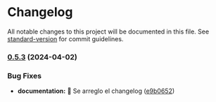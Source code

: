 # Changelog

All notable changes to this project will be documented in this file. See [standard-version](https://github.com/conventional-changelog/standard-version) for commit guidelines.

### [0.5.3](https://github.com/GiulianoPoeta99/tpi-mercadolibre/compare/v1.0.2...v0.5.3) (2024-04-02)


### Bug Fixes

* **documentation:** :bug: Se arreglo el changelog ([e9b0652](https://github.com/GiulianoPoeta99/tpi-mercadolibre/commit/e9b06528209f0cfbd0423af612037cf6e6f7d7e3))
